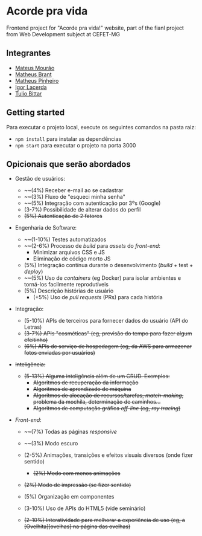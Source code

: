 # Acorde pra vida

Frontend project for "Acorde pra vida!" website, part of the fianl project from Web Development subject at CEFET-MG

## Integrantes

- [Mateus Mourão](https://github.com/mmdfmateus)
- [Matheus Brant](https://github.com/matheusBrant)
- [Matheus Pinheiro](https://github.com/MatheusPinheirodeSouza1)
- [Igor Lacerda](https://github.com/GitScrider)
- [Tulio Bittar](https://github.com/mmdfmateus)

## Getting started

Para executar o projeto local, execute os seguintes comandos na pasta raiz:

- `npm install` para instalar as dependências
- `npm start` para executar o projeto na porta 3000

## Opicionais que serão abordados

- Gestão de usuários:
  - ~~(4%) Receber e-mail ao se cadastrar
  - ~~(3%) Fluxo de "esqueci minha senha"
  - ~~(5%) Integração com autenticação por 3ºs (Google)
  - (3-7%) Possibilidade de alterar dados do perfil
  - ~~(5%) Autenticação de 2 fatores~~
- Engenharia de Software:
  - ~~(1-10%) Testes automatizados
  - ~~(2-6%) Processo de _build_ para _assets_ do _front-end_:
    - Minimizar arquivos CSS e JS
    - Eliminação de código morto JS
  - (5%) Integração contínua durante o desenvolvimento (_build_ + test + _deploy_)
  - ~~(5%) Uso de _containers_ (eg Docker) para isolar ambientes e torná-los facilmente reprodutíveis
  - (5%) Descrição histórias de usuário
    - (+5%) Uso de _pull requests_ (PRs) para cada história
- Integração:
  - (5-10%) APIs de terceiros para fornecer dados do usuário (API do Letras)
  - ~~(3-7%) APIs "cosméticas" (eg, previsão do tempo para fazer algum efeitinho)~~
  - ~~(6%) APIs de serviço de hospedagem (eg, da AWS para armazenar fotos enviadas por usuários)~~
- ~~Inteligência:~~
  - ~~(5-13%) Alguma inteligência além de um CRUD. Exemplos:~~
    - ~~Algoritmos de recuperação da informação~~
    - ~~Algoritmos de aprendizado de máquina~~
    - ~~Algoritmos de alocação de recursos/tarefas, _match-making_, problema da mochila, determinação de caminhos...~~
    - ~~Algoritmos de computação gráfica _off-line_ (eg, _ray tracing_)~~
- _Front-end_:

  - ~~(7%) Todas as páginas _responsive_
  - ~~(3%) Modo escuro
  - (2-5%) Animações, transições e efeitos visuais diversos (onde fizer sentido)
    - ~~(2%) Modo com menos animações~~
  - ~~(2%) Modo de impressão (se fizer sentido)~~

  - (5%) Organização em componentes
  - (3-10%) Uso de APIs do HTML5 (vide seminário)
  - ~~(2-10%) Interatividade para melhorar a experiência de uso (eg, a [Ovelhita][ovelhas] na página das ovelhas)~~
